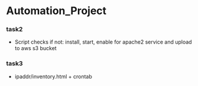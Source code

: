 # Automation_Project

### task2
* Script checks if not: install, start, enable for apache2 service and upload to aws s3 bucket

### task3
* ipaddr/inventory.html + crontab

